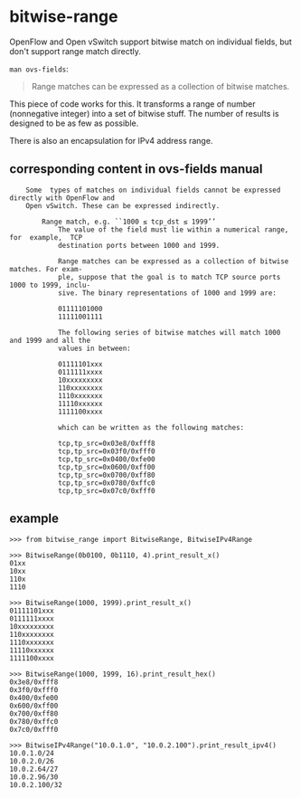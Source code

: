 # bitwise-range

OpenFlow and Open vSwitch support bitwise match on individual fields, but don't support range match directly.

`man ovs-fields`:  
> Range matches can be expressed as a collection of bitwise matches.

This piece of code works for this. It transforms a range of number (nonnegative integer) into a set of bitwise stuff. The number of results is designed to be as few as possible.

There is also an encapsulation for IPv4 address range.



## corresponding content in ovs-fields manual

```
    Some  types of matches on individual fields cannot be expressed directly with OpenFlow and
    Open vSwitch. These can be expressed indirectly.

        Range match, e.g. ``1000 ≤ tcp_dst ≤ 1999’’
            The value of the field must lie within a numerical range, for  example,  TCP
            destination ports between 1000 and 1999.

            Range matches can be expressed as a collection of bitwise matches. For exam‐
            ple, suppose that the goal is to match TCP source ports 1000 to 1999, inclu‐
            sive. The binary representations of 1000 and 1999 are:

            01111101000
            11111001111

            The following series of bitwise matches will match 1000 and 1999 and all the
            values in between:

            01111101xxx
            0111111xxxx
            10xxxxxxxxx
            110xxxxxxxx
            1110xxxxxxx
            11110xxxxxx
            1111100xxxx

            which can be written as the following matches:

            tcp,tp_src=0x03e8/0xfff8
            tcp,tp_src=0x03f0/0xfff0
            tcp,tp_src=0x0400/0xfe00
            tcp,tp_src=0x0600/0xff00
            tcp,tp_src=0x0700/0xff80
            tcp,tp_src=0x0780/0xffc0
            tcp,tp_src=0x07c0/0xfff0
```



## example

```
>>> from bitwise_range import BitwiseRange, BitwiseIPv4Range

>>> BitwiseRange(0b0100, 0b1110, 4).print_result_x()
01xx
10xx
110x
1110

>>> BitwiseRange(1000, 1999).print_result_x()
01111101xxx
0111111xxxx
10xxxxxxxxx
110xxxxxxxx
1110xxxxxxx
11110xxxxxx
1111100xxxx

>>> BitwiseRange(1000, 1999, 16).print_result_hex()
0x3e8/0xfff8
0x3f0/0xfff0
0x400/0xfe00
0x600/0xff00
0x700/0xff80
0x780/0xffc0
0x7c0/0xfff0

>>> BitwiseIPv4Range("10.0.1.0", "10.0.2.100").print_result_ipv4()
10.0.1.0/24
10.0.2.0/26
10.0.2.64/27
10.0.2.96/30
10.0.2.100/32
```


